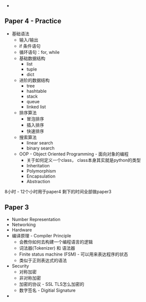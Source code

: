 - 
## Paper 4 - Practice
- 基础语法
	- 输入/输出
	- if 条件语句
	- 循环语句：for, while
	- 基础数据结构
		- list
		- tuple
		- dict
	- 进阶的数据结构
		- tree
		- hashtable
		- stack
		- queue
		- linked list
	- 排序算法
		- 冒泡排序
		- 插入排序
		- 快速排序
	- 搜索算法
		- linear search
		- binary search
	- OOP - Object Oriented Programming - 面向对象的编程
		- 关于如何定义一个class， class本身其实就是python的类型
		- Inheritation
		- Polymorphism
		- Encapsulation
		- Abstraction

8小时 - 12个小时用于paper4
剩下的时间全部做paper3

## Paper 3
- Number Representation 
- Networking
- Hardware
- 编译原理 - Compiler Principle
	- 会教你如何去构建一个编程语言的逻辑
	- 词法器(Tokenizer) 和 语法器
	- Finite status machine (FSM) - 可以用来表达程序的状态
	- 类似于正则表达式的语法
- Security
	- 对称加密
	- 非对称加密
	- 加密的协议 - SSL TLS怎么加密的
	- 数字签名 - Digitial Signature
- 
